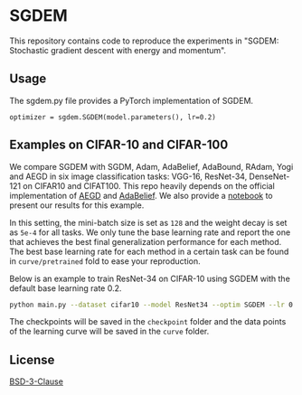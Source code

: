 # SGDEM
This repository contains code to reproduce the experiments in "SGDEM: Stochastic gradient descent with energy and momentum".

## Usage
The sgdem.py file provides a PyTorch implementation of SGDEM.

```python3
optimizer = sgdem.SGDEM(model.parameters(), lr=0.2)
```

## Examples on CIFAR-10 and CIFAR-100
We compare SGDEM with SGDM, Adam, AdaBelief, AdaBound, RAdam, Yogi and AEGD in six image classification tasks: VGG-16, ResNet-34, DenseNet-121 on CIFAR10 and CIFAT100. This repo heavily depends on the official implementation of [AEGD](https://github.com/txping/AEGD) and [AdaBelief](https://github.com/juntang-zhuang/Adabelief-Optimizer/tree/update_0.2.0/PyTorch_Experiments). We also provide a [notebook](./visualization.ipynb) to present our results for this example.

In this setting, the mini-batch size is set as `128` and the weight decay is set as `5e-4` for all tasks. We only tune the base learning rate and report the one that achieves the best final generalization performance for each method. The best base learning rate for each method in a certain task can be found in `curve/pretrained` fold to ease your reproduction.

Below is an example to train ResNet-34 on CIFAR-10 using SGDEM with the default base learning rate 0.2.

```bash
python main.py --dataset cifar10 --model ResNet34 --optim SGDEM --lr 0.2
```
The checkpoints will be saved in the `checkpoint` folder and the data points of the learning curve will be saved in the `curve` folder.


## License
[BSD-3-Clause](./LICENSE)
